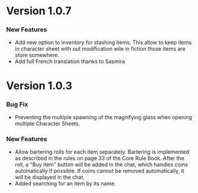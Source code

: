 # Version 1.0.7
<h3>New Features</h3>
<ul>
    <li>Add new option to inventory for stashing items. This allow to keep items in character sheet with out modification wile in fiction those items are store somewhere.
    </li>
    <li> Add full French translation thanks to Sasmira</li>
</ul>

# Version 1.0.3
<h3>Bug Fix</h3>
<ul>
    <li>Preventing the multiple spawning of the magnifying glass when opening multiple Character Sheets.</li>
</ul>
<h3>New Features</h3>
<ul>
    <li>Allow bartering rolls for each item separately. Bartering is implemented as described in the rules on page 33 of the Core Rule Book. After the roll, a "Buy item" button will be added in the chat, which handles coins automatically if possible. If coins cannot be removed automatically, it will be displayed in the chat.</li>
    <li>Added searching for an item by its name.</li>
</ul>

